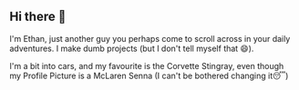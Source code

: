 ## Hi there 👋
I'm Ethan, just another guy you perhaps come to scroll across in your daily adventures.
I make dumb projects (but I don't tell myself that 😄).<br>

I'm a bit into cars, and my favourite is the Corvette Stingray, even though my Profile Picture is a McLaren Senna (I can't be bothered changing it😴)
<!--
**frogtheastronaut/frogtheastronaut** is a ✨ _special_ ✨ repository because its `README.md` (this file) appears on your GitHub profile.

Here are some ideas to get you started:

- 🔭 I’m currently working on ...
- 🌱 I’m currently learning ...
- 👯 I’m looking to collaborate on ...
- 🤔 I’m looking for help with ...
- 💬 Ask me about ...
- 📫 How to reach me: ...
- 😄 Pronouns: ...
- ⚡ Fun fact: ...
-->
